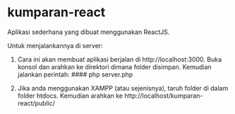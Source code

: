 # kumparan-react

Aplikasi sederhana yang dibuat menggunakan ReactJS.

Untuk menjalankannya di server:

1. Cara ini akan membuat aplikasi berjalan di http://localhost:3000. Buka konsol dan arahkan ke direktori dimana folder disimpan. Kemudian jalankan perintah: #### php server.php

2. Jika anda menggunakan XAMPP (atau sejenisnya), taruh folder di dalam folder htdocs. Kemudian arahkan ke http://localhost/kumparan-react/public/
